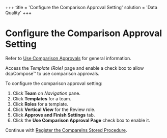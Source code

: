 +++
title = 'Configure the Comparison Approval Setting'
solution = 'Data Quality'
+++

# Configure the Comparison Approval Setting

Refer to [Use Comparison Approvals](Use_Comparison_Approvals.htm) for
general information.

Access the *Template (Role)* page and enable a check box to allow
dspCompose™ to use comparison approvals.

To configure the comparison approval setting:

1.  Click **Team** on *Navigation
    <span style="font-style: normal;">pane</span>*.
2.  Click **Templates** for a team.
3.  Click **Roles** for a template.
4.  Click **Vertical View** for the Review role.
5.  Click **Approve and Finish Settings** tab.
6.  Click the **Use Comparison Approval Page** check box to enable it.

Continue with [Register the CompareIns Stored
Procedure](Register_the_CompareIns_Stored_Procedure.htm).
